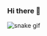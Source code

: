 ### Hi there 👋
![snake gif](https://raw.githubusercontent.com/eagrundy/eagrundy/9ca67031ddc49fdf28647cc09411bc9ec6ada8ee/github-contribution-grid-snake.svg)
<!--
**MShahzaib3242/mshahzaib3242** is a ✨ _special_ ✨ repository because its `README.md` (this file) appears on your GitHub profile.

Here are some ideas to get you started:

- 🔭 I’m currently working on ...
- 🌱 I’m currently learning ...
- 👯 I’m looking to collaborate on ...
- 🤔 I’m looking for help with ...
- 💬 Ask me about ...
- 📫 How to reach me: ...
- 😄 Pronouns: ...
- ⚡ Fun fact: ...
-->
